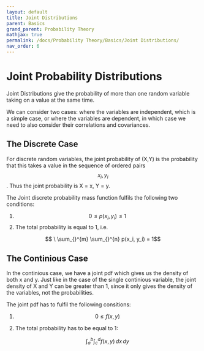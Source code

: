 ```yaml
---
layout: default
title: Joint Distributions
parent: Basics
grand_parent: Probability Theory
mathjax: true
permalink: /docs/Probability Theory/Basics/Joint Distributions/
nav_order: 6
---
```


# Joint Probability Distributions
Joint Distributions give the probability of more than one random variable taking on a value at the same time.

We can consider two cases: where the variables are independent, which is a simple case, or where the variables are dependent, in which case we need to also consider their correlations and covariances.

## The Discrete Case
For discrete random variables, the joint probability of (X,Y) is the probability that this takes a value in the sequence of ordered pairs $${x_i, y_i}$$. Thus the joint probability is X = x, Y = y.

The Joint discrete probability mass function fulfils the following two conditions:

1. $$0 \leq p(x_i, y_i) \leq 1$$
2. The total probability is equal to 1, i.e.

$$ \ \sum_{}^{m} \sum_{}^{n} p(x_i, y_i) = 1$$

## The Continious Case
In the continious case, we have a joint pdf which gives us the density of both x and y. Just like in the case of the single continious variable, the joint density of X and Y can be greater than 1, since it only gives the density of the variables, not the probabilities.

The joint pdf has to fulfil the following consitions:

1. $$0 \leq f(x,y)$$
2. The total probability has to be equal to 1:

   $$\int_{a}^{b} \int_{c}^{d} f(x, y) \,dx \,dy$$

   
